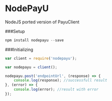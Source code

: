 # NodePayU
NodeJS ported version of PayuClient

###Setup

```javascript
npm install nodepayu --save
```

###Initializing

```javascript
var client = require('nodepayu');

var nodepayu = client();

nodepayu.post('endpointUrl', (response) => {
	console.log(response); //successfull result
}, (error) => {
	console.log(error); //result with error
});
```
